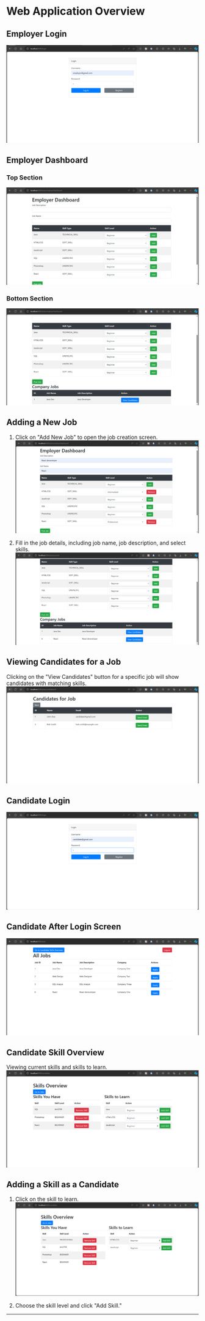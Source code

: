 # Web Application Overview

## Employer Login
![Employer Login](src/main/resources/static/img/employerLogin.png)

## Employer Dashboard
### Top Section
![Employer Dashboard Top Section](src/main/resources/static/img/employerDashboardTop.png)

### Bottom Section
![Employer Dashboard Bottom Section](src/main/resources/static/img/employerDashboardBottom.png)

## Adding a New Job
1. Click on "Add New Job" to open the job creation screen.
   ![Adding New Job](src/main/resources/static/img/addingNewJob.png)

2. Fill in the job details, including job name, job description, and select skills.
   ![After Adding New Job](src/main/resources/static/img/afterAddNewJob.png)

## Viewing Candidates for a Job
Clicking on the "View Candidates" button for a specific job will show candidates with matching skills.
![Find Fit Candidates for Job](src/main/resources/static/img/findFitCandidatesForJob.png)

## Candidate Login
![Candidate Login](src/main/resources/static/img/candidateLogin.png)

## Candidate After Login Screen
![Candidate After Login Screen](src/main/resources/static/img/candidateAfterLoginScreen.png)

## Candidate Skill Overview
Viewing current skills and skills to learn.
![Candidate Skill Overview](src/main/resources/static/img/candidateSkillOverView.png)

## Adding a Skill as a Candidate
1. Click on the skill to learn.
   ![Candidate Selected Skill and Added Skill](src/main/resources/static/img/candidateSelectedSkillAndAddedSkill.png)

2. Choose the skill level and click "Add Skill."

---